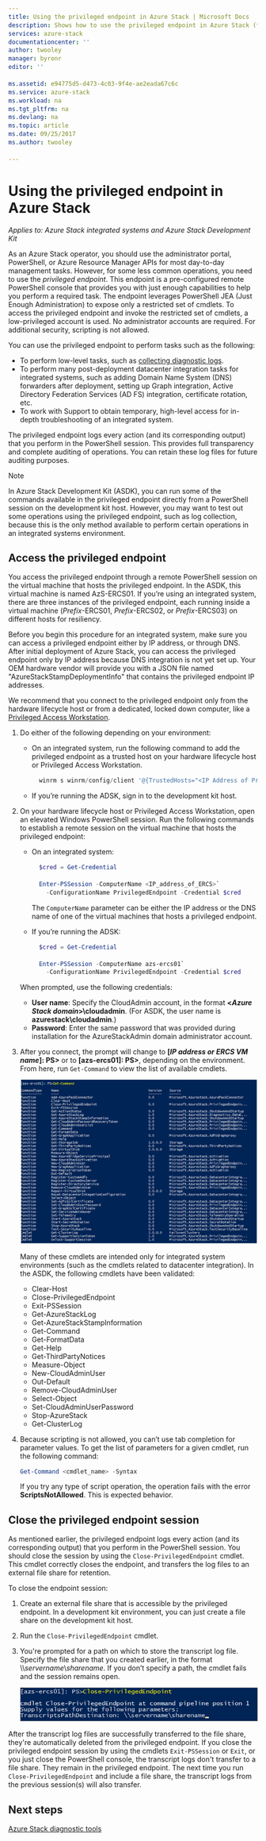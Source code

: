 ```yaml
---
title: Using the privileged endpoint in Azure Stack | Microsoft Docs
description: Shows how to use the privileged endpoint in Azure Stack (for an Azure Stack operator).
services: azure-stack
documentationcenter: ''
author: twooley
manager: byronr
editor: ''

ms.assetid: e94775d5-d473-4c03-9f4e-ae2eada67c6c
ms.service: azure-stack
ms.workload: na
ms.tgt_pltfrm: na
ms.devlang: na
ms.topic: article
ms.date: 09/25/2017
ms.author: twooley

---
```

# Using the privileged endpoint in Azure Stack

*Applies to: Azure Stack integrated systems and Azure Stack Development Kit*

As an Azure Stack operator, you should use the administrator portal, PowerShell, or Azure Resource Manager APIs for most day-to-day management tasks. However, for some less common operations, you need to use the *privileged endpoint*. This endpoint is a pre-configured remote PowerShell console that provides you with just enough capabilities to help you perform a required task. The endpoint leverages PowerShell JEA (Just Enough Administration) to expose only a restricted set of cmdlets. To access the privileged endpoint and invoke the restricted set of cmdlets, a low-privileged account is used. No administrator accounts are required. For additional security, scripting is not allowed.

You can use the privileged endpoint to perform tasks such as the following:

- To perform low-level tasks, such as [collecting diagnostic logs](https://docs.microsoft.com/azure/azure-stack/azure-stack-diagnostics#log-collection-tool).
- To perform many post-deployment datacenter integration tasks for integrated systems, such as adding Domain Name System (DNS) forwarders after deployment, setting up Graph integration, Active Directory Federation Services (AD FS) integration, certificate rotation, etc.
- To work with Support to obtain temporary, high-level access for in-depth troubleshooting of an integrated system. 

The privileged endpoint logs every action (and its corresponding output) that you perform in the PowerShell session. This provides full transparency and complete auditing of operations. You can retain these log files for future auditing purposes.

> [!NOTE]
> In Azure Stack Development Kit (ASDK), you can run some of the commands available in the privileged endpoint directly from a PowerShell session on the development kit host. However, you may want to test out some operations using the privileged endpoint, such as log collection, because this is the only method available to perform certain operations in an integrated systems environment.

## Access the privileged endpoint

You access the privileged endpoint through a remote PowerShell session on the virtual machine that hosts the privileged endpoint. In the ASDK, this virtual machine is named AzS-ERCS01. If you’re using an integrated system, there are three instances of the privileged endpoint, each running inside a virtual machine (*Prefix*-ERCS01, *Prefix*-ERCS02, or *Prefix*-ERCS03) on different hosts for resiliency. 

Before you begin this procedure for an integrated system, make sure you can access a privileged endpoint either by IP address, or through DNS. After initial deployment of Azure Stack, you can access the privileged endpoint only by IP address because DNS integration is not yet set up. Your OEM hardware vendor will provide you with a JSON file named "AzureStackStampDeploymentInfo" that contains the privileged endpoint IP addresses.

We recommend that you connect to the privileged endpoint only from the hardware lifecycle host or from a dedicated, locked down computer, like a [Privileged Access Workstation](https://docs.microsoft.com/windows-server/identity/securing-privileged-access/privileged-access-workstations).

1. Do either of the following depending on your environment:

    - On an integrated system, run the following command to add the privileged endpoint as a trusted host on your hardware lifecycle host or Privileged Access Workstation.

      ````PowerShell
        winrm s winrm/config/client '@{TrustedHosts="<IP Address of Privileged Endpoint>"}'
      ````
    - If you’re running the ADSK, sign in to the development kit host.

2. On your hardware lifecycle host or Privileged Access Workstation, open an elevated Windows PowerShell session. Run the following commands to establish a remote session on the virtual machine that hosts the privileged endpoint:
 
    - On an integrated system:
      ````PowerShell
        $cred = Get-Credential

        Enter-PSSession -ComputerName <IP_address_of_ERCS>`
          -ConfigurationName PrivilegedEndpoint -Credential $cred
      ````
      The `ComputerName` parameter can be either the IP address or the DNS name of one of the virtual machines that hosts a privileged endpoint. 
    - If you’re running the ADSK:
     
      ````PowerShell
        $cred = Get-Credential

        Enter-PSSession -ComputerName azs-ercs01`
          -ConfigurationName PrivilegedEndpoint -Credential $cred
      ```` 
   When prompted, use the following credentials:

      - **User name**: Specify the CloudAdmin account, in the format **&lt;*Azure Stack domain*&gt;\cloudadmin**. (For ASDK, the user name is **azurestack\cloudadmin**.)
      - **Password**: Enter the same password that was provided during installation for the AzureStackAdmin domain administrator account.
    
3.	After you connect, the prompt will change to **[*IP address or ERCS VM name*]: PS>** or to **[azs-ercs01]: PS>**, depending on the environment. From here, run `Get-Command` to view the list of available cmdlets.

    ![Get-Command cmdlet output showing list of available commands](media/azure-stack-privileged-endpoint/getcommandoutput.png)

    Many of these cmdlets are intended only for integrated system environments (such as the cmdlets related to datacenter integration). In the ASDK, the following cmdlets have been validated:

    - Clear-Host
    - Close-PrivilegedEndpoint
    - Exit-PSSession
    - Get-AzureStackLog
    - Get-AzureStackStampInformation
    - Get-Command
    - Get-FormatData
    - Get-Help
    - Get-ThirdPartyNotices
    - Measure-Object
    - New-CloudAdminUser
    - Out-Default
    - Remove-CloudAdminUser
    - Select-Object
    - Set-CloudAdminUserPassword
    - Stop-AzureStack
    - Get-ClusterLog

4.	Because scripting is not allowed, you can’t use tab completion for parameter values. To get the list of parameters for a given cmdlet, run the following command:

    ````PowerShell
    Get-Command <cmdlet_name> -Syntax
    ```` 
    If you try any type of script operation, the operation fails with the error **ScriptsNotAllowed**. This is expected behavior.

## Close the privileged endpoint session

 As mentioned earlier, the privileged endpoint logs every action (and its corresponding output) that you perform in the PowerShell session. You should close the session by using the  `Close-PrivilegedEndpoint` cmdlet. This cmdlet correctly closes the endpoint, and transfers the log files to an external file share for retention.

To close the endpoint session:

1. Create an external file share that is accessible by the privileged endpoint. In a development kit environment, you can just create a file share on the development kit host.
2. Run the `Close-PrivilegedEndpoint` cmdlet. 
3. You're prompted for a path on which to store the transcript log file. Specify the file share that you created earlier, in the format &#92;&#92;*servername*&#92;*sharename*. If you don’t specify a path, the cmdlet fails and the session remains open. 

    ![Close-PrivilegedEndpoint cmdlet output that shows where you specify the transcript destination path](media/azure-stack-privileged-endpoint/closeendpoint.png)

After the transcript log files are successfully transferred to the file share, they're automatically deleted from the privileged endpoint. If you close the privileged endpoint session by using the cmdlets `Exit-PSSession` or `Exit`, or you just close the PowerShell console, the transcript logs don't transfer to a file share. They remain in the privileged endpoint. The next time you run `Close-PrivilegedEndpoint` and include a file share, the transcript logs from the previous session(s) will also transfer.

## Next steps
[Azure Stack diagnostic tools](azure-stack-diagnostics.md)







